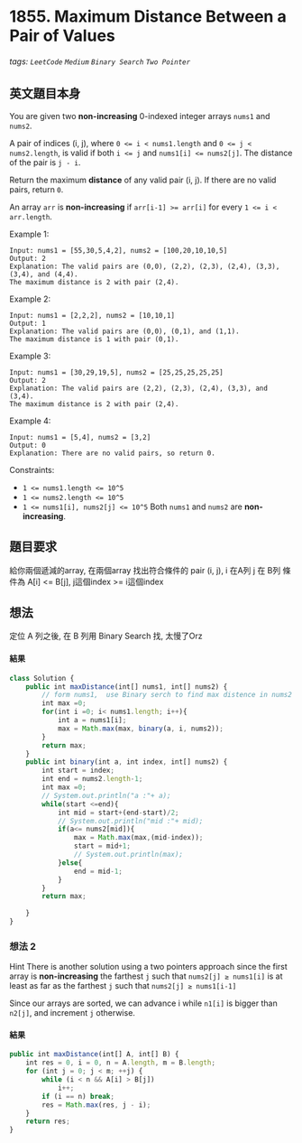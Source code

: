 # 1855. Maximum Distance Between a Pair of Values
###### tags: `LeetCode` `Medium` `Binary Search` `Two Pointer`

## 英文題目本身
You are given two **non-increasing** 0-indexed integer arrays `nums1` and `nums2`.

A pair of indices (i, j), where `0 <= i < nums1.length` and `0 <= j < nums2.length`, is valid if both `i <= j` and `nums1[i] <= nums2[j]`. The distance of the pair is `j - i`.

Return the maximum **distance** of any valid pair (i, j). If there are no valid pairs, return `0`.

An array `arr` is **non-increasing** if `arr[i-1] >= arr[i]` for every `1 <= i < arr.length`.

 

Example 1:
```
Input: nums1 = [55,30,5,4,2], nums2 = [100,20,10,10,5]
Output: 2
Explanation: The valid pairs are (0,0), (2,2), (2,3), (2,4), (3,3), (3,4), and (4,4).
The maximum distance is 2 with pair (2,4).
```
Example 2:
```
Input: nums1 = [2,2,2], nums2 = [10,10,1]
Output: 1
Explanation: The valid pairs are (0,0), (0,1), and (1,1).
The maximum distance is 1 with pair (0,1).
```
Example 3:
```
Input: nums1 = [30,29,19,5], nums2 = [25,25,25,25,25]
Output: 2
Explanation: The valid pairs are (2,2), (2,3), (2,4), (3,3), and (3,4).
The maximum distance is 2 with pair (2,4).
```
Example 4:
```
Input: nums1 = [5,4], nums2 = [3,2]
Output: 0
Explanation: There are no valid pairs, so return 0.
```

Constraints:

- `1 <= nums1.length <= 10^5`
- `1 <= nums2.length <= 10^5`
- `1 <= nums1[i], nums2[j] <= 10^5`
Both `nums1` and `nums2` are **non-increasing**.
## 題目要求
給你兩個遞減的array, 在兩個array 找出符合條件的 pair (i, j), i 在A列 j 在 B列
條件為 A[i] <= B[j], j這個index >= i這個index
## 想法
定位 A 列之後, 在 B 列用 Binary Search 找, 太慢了Orz
#### 結果
```javascript
class Solution {
    public int maxDistance(int[] nums1, int[] nums2) {
        // form nums1,  use Binary serch to find max distence in nums2
        int max =0;
        for(int i =0; i< nums1.length; i++){
            int a = nums1[i];
            max = Math.max(max, binary(a, i, nums2));
        }
        return max;
    }
    public int binary(int a, int index, int[] nums2) {
        int start = index;
        int end = nums2.length-1;
        int max =0;
        // System.out.println("a :"+ a);
        while(start <=end){
            int mid = start+(end-start)/2;
            // System.out.println("mid :"+ mid);
            if(a<= nums2[mid]){
                max = Math.max(max,(mid-index));
                start = mid+1;
                // System.out.println(max);
            }else{
                end = mid-1;
            }
        }
        return max;
        
    }
}
```

### 想法 2
Hint
There is another solution using a two pointers approach since the first array is **non-increasing** the farthest `j` such that `nums2[j] ≥ nums1[i]` is at least as far as the farthest `j` such that `nums2[j] ≥ nums1[i-1]`

Since our arrays are sorted, we can advance i while `n1[i]` is bigger than `n2[j]`, and increment `j` otherwise.
#### 結果
```javascript
public int maxDistance(int[] A, int[] B) {
    int res = 0, i = 0, n = A.length, m = B.length;
    for (int j = 0; j < m; ++j) {
        while (i < n && A[i] > B[j])
            i++;
        if (i == n) break;
        res = Math.max(res, j - i);
    }
    return res;
}
```
